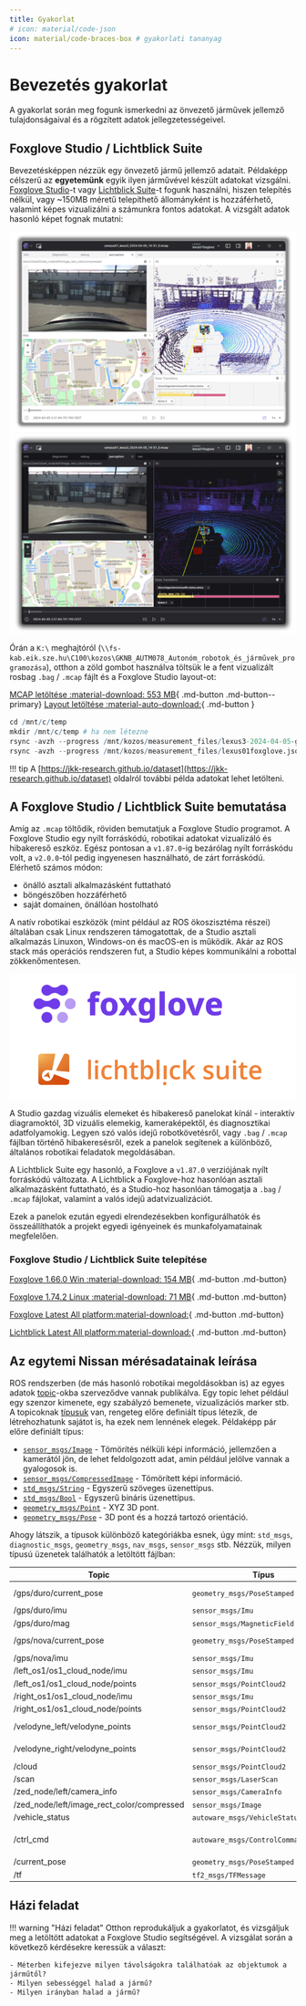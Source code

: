 ```yaml
---
title: Gyakorlat
# icon: material/code-json
icon: material/code-braces-box # gyakorlati tananyag
---
```


 

# Bevezetés gyakorlat

A gyakorlat során meg fogunk ismerkedni az önvezető járművek jellemző tulajdonságaival és a rögzített adatok jellegzetességeivel.

## Foxglove Studio / Lichtblick Suite

Bevezetésképpen nézzük egy önvezető jármű jellemző adatait. Példaképp célszerű az **egyetemünk** egyik ilyen járművével készült adatokat vizsgálni. [Foxglove Studio](https://foxglove.dev/download)-t vagy [Lichtblick Suite](https://github.com/Lichtblick-Suite/lichtblick/releases)-t fogunk használni, hiszen telepítés nélkül, vagy ~150MB méretű telepíthető állományként is hozzáférhető, valamint képes vizualizálni a számunkra fontos adatokat. A vizsgált adatok hasonló képet fognak mutatni:

![foxglove_a](foxglove04.png#only-light)
![foxglove_a](foxglove03.png#only-dark)

Órán a `K:\` meghajtóról (`\\fs-kab.eik.sze.hu\C100\kozos\GKNB_AUTM078_Autonóm_robotok_és_járművek_programozása`), otthon a zöld gombot használva töltsük le a fent vizualizált rosbag `.bag` / `.mcap` fájlt és a Foxglove Studio layout-ot:

[MCAP letöltése :material-download: 553 MB](https://laesze-my.sharepoint.com/:u:/g/personal/herno_o365_sze_hu/Eclwzn42FS9GunGay5LPq-EBA6U1dZseBFNDrr6P0MwB2w?download=1){ .md-button .md-button--primary}
[Layout letöltése :material-auto-download:](https://raw.githubusercontent.com/sze-info/arj/main/docs/bevezetes/lexus01foxglove.json){ .md-button }



``` r
cd /mnt/c/temp
mkdir /mnt/c/temp # ha nem létezne
rsync -avzh --progress /mnt/kozos/measurement_files/lexus3-2024-04-05-gyor.mcap /mnt/c/temp/
rsync -avzh --progress /mnt/kozos/measurement_files/lexus01foxglove.json   /mnt/c/temp/
```

!!! tip
    A [https://jkk-research.github.io/dataset](https://jkk-research.github.io/dataset) oldalról további példa adatokat lehet letölteni.

## A Foxglove Studio / Lichtblick Suite bemutatása

Amíg az `.mcap` töltődik, röviden bemutatjuk a Foxglove Studio programot. A Foxglove Studio egy nyílt forráskódú, robotikai adatokat vizualizáló és hibakereső eszköz. Egész pontosan a `v1.87.0`-ig bezárólag nyílt forráskódu volt, a `v2.0.0`-tól pedig ingyenesen használható, de zárt forráskódú. Elérhető számos módon:

- önálló asztali alkalmazásként futtatható
- böngészőben hozzáférhető
- saját domainen, önállóan hostolható

A natív robotikai eszközök (mint például az ROS ökoszisztéma részei) általában csak Linux rendszeren támogatottak, de a Studio asztali alkalmazás Linuxon, Windows-on és macOS-en is működik. Akár az ROS stack más operációs rendszeren fut, a Studio képes kommunikálni a robottal zökkenőmentesen.

![foxglove_lichtblick_logo](foxglove_lichtblick01.png)

A Studio gazdag vizuális elemeket és hibakereső panelokat kínál - interaktív diagramoktól, 3D vizuális elemekig, kameraképektől, és diagnosztikai adatfolyamokig. Legyen szó valós idejű robotkövetésről, vagy `.bag` / `.mcap` fájlban történő hibakeresésről, ezek a panelok segítenek a különböző, általános robotikai feladatok megoldásában.

A Lichtblick Suite egy hasonló, a Foxglove a `v1.87.0` verziójának nyílt forráskódú változata. A Lichtblick a Foxglove-hoz hasonlóan asztali alkalmazásként futtatható, és a Studio-hoz hasonlóan támogatja a `.bag` / `.mcap` fájlokat, valamint a valós idejű adatvizualizációt.

Ezek a panelok ezután egyedi elrendezésekben konfigurálhatók és összeállíthatók a projekt egyedi igényeinek és munkafolyamatainak megfelelően.

### Foxglove Studio / Lichtblick Suite telepítése

[Foxglove 1.66.0 Win :material-download: 154 MB](https://drive.google.com/drive/folders/1TWLy6ZZb5ue9PcDmvdf5dDgKJOQUBzms?usp=drive_link){ .md-button .md-button}

[Foxglove 1.74.2 Linux :material-download: 71 MB](https://drive.google.com/drive/folders/1TWLy6ZZb5ue9PcDmvdf5dDgKJOQUBzms?usp=drive_link){ .md-button .md-button}

[Foxglove Latest All platform:material-download:](https://foxglove.dev/download){ .md-button .md-button}

[Lichtblick Latest All platform:material-download:](https://github.com/Lichtblick-Suite/lichtblick/releases){ .md-button .md-button}



## Az egytemi Nissan mérésadatainak leírása

ROS rendszerben (de más hasonló robotikai megoldásokban is) az egyes adatok [topic](http://wiki.ros.org/Topics)-okba szerveződve vannak publikálva. Egy topic lehet például egy szenzor kimenete, egy szabályzó bemenete, vizualizációs marker stb. A topicoknak [típusuk](http://wiki.ros.org/Messages) van, rengeteg előre definiált típus létezik, de létrehozhatunk sajátot is, ha ezek nem lennének elegek. Példaképp pár előre definiált típus:

-  [`sensor_msgs/Image`](http://docs.ros.org/en/noetic/api/sensor_msgs/html/msg/Image.html) - Tömörítés nélküli képi információ, jellemzően a kamerától jön, de lehet feldolgozott adat, amin például jelölve vannak a gyalogosok is.
-  [`sensor_msgs/CompressedImage`](http://docs.ros.org/en/noetic/api/sensor_msgs/html/msg/CompressedImage.html) - Tömörített képi információ.
-  [`std_msgs/String`](http://docs.ros.org/en/noetic/api/std_msgs/html/msg/String.html) - Egyszerű szöveges üzenettípus.
-  [`std_msgs/Bool`](http://docs.ros.org/en/noetic/api/std_msgs/html/msg/Bool.html) - Egyszerű bináris üzenettípus.
-  [`geometry_msgs/Point`](http://docs.ros.org/en/noetic/api/geometry_msgs/html/msg/Point.html) - XYZ 3D pont.
- [`geometry_msgs/Pose`](http://docs.ros.org/en/noetic/api/geometry_msgs/html/msg/Pose.html) - 3D pont és a hozzá tartozó orientáció.

Ahogy látszik, a típusok különböző kategóriákba esnek, úgy mint: `std_msgs`,  `diagnostic_msgs`, `geometry_msgs`, `nav_msgs`, `sensor_msgs` stb. Nézzük, milyen típusú üzenetek találhatók a letöltött fájlban:

| Topic | Típus | Hz | Szenzor |
| --- | --- | --- | --- |
/gps/duro/current_pose | `geometry_msgs/PoseStamped` | 10 | Duro GPS (UTM)
/gps/duro/imu | `sensor_msgs/Imu` | 200 | Duro GPS
/gps/duro/mag | `sensor_msgs/MagneticField` | 25 | Duro GPS
/gps/nova/current_pose | `geometry_msgs/PoseStamped` | 20 | Novatel GPS (UTM)
/gps/nova/imu | `sensor_msgs/Imu` | 200 | Novatel GPS
/left_os1/os1_cloud_node/imu | `sensor_msgs/Imu` | 100 | Ouster LIDAR
/left_os1/os1_cloud_node/points | `sensor_msgs/PointCloud2` | 20 | Ouster LIDAR
/right_os1/os1_cloud_node/imu | `sensor_msgs/Imu` | 100 | Ouster LIDAR
/right_os1/os1_cloud_node/points | `sensor_msgs/PointCloud2` | 20 | Ouster LIDAR
/velodyne_left/velodyne_points | `sensor_msgs/PointCloud2` | 20 | Velodyne LIDAR
/velodyne_right/velodyne_points | `sensor_msgs/PointCloud2` | 20 | Velodyne LIDAR
/cloud | `sensor_msgs/PointCloud2` | 25 | SICK LIDAR
/scan | `sensor_msgs/LaserScan` | 25 | SICK LIDAR
/zed_node/left/camera_info | `sensor_msgs/CameraInfo` | 30 | ZED kamera
/zed_node/left/image_rect_color/compressed | `sensor_msgs/Image` | 20 | ZED kamera
/vehicle_status | `autoware_msgs/VehicleStatus` | 100 | CAN adatok
/ctrl_cmd | `autoware_msgs/ControlCommandStamped` | 20 | Referencia sebesség és kormyánszög
/current_pose | `geometry_msgs/PoseStamped` | 20 | Aktuális GPS
/tf | `tf2_msgs/TFMessage` | 500+ | Transform

## Házi feladat

!!! warning "Házi feladat"
    Otthon reprodukáljuk a gyakorlatot, és vizsgáljuk meg a letöltött adatokat a Foxglove Studio segítségével. A vizsgálat során a következő kérdésekre keressük a választ:
    
    - Méterben kifejezve milyen távolságokra találhatóak az objektumok a járműtől?
    - Milyen sebességgel halad a jármű?
    - Milyen irányban halad a jármű?